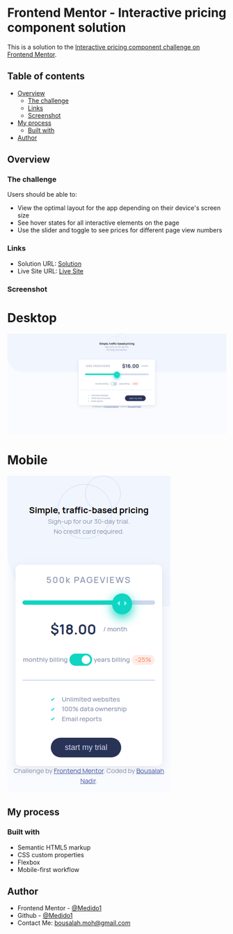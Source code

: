# Frontend Mentor - Interactive pricing component solution

This is a solution to the [Interactive pricing component challenge on Frontend Mentor](https://www.frontendmentor.io/challenges/interactive-pricing-component-t0m8PIyY8).

## Table of contents

- [Overview](#overview)
  - [The challenge](#the-challenge)
  - [Links](#links)
  - [Screenshot](#screenshot)
- [My process](#my-process)
  - [Built with](#built-with)
- [Author](#author)

## Overview

### The challenge

Users should be able to:

- View the optimal layout for the app depending on their device's screen size
- See hover states for all interactive elements on the page
- Use the slider and toggle to see prices for different page view numbers

### Links
- Solution URL: [Solution](https://github.com/Medido1/Frontend-Mentor-Interactive-pricing-component)
- Live Site URL: [Live Site](https://medido1.github.io/Frontend-Mentor-Interactive-pricing-component)

### Screenshot
  # Desktop
  ![](./screenshots/desktopSS.png)
  # Mobile
  ![](./screenshots/mobileSS.png)
## My process

### Built with
- Semantic HTML5 markup
- CSS custom properties
- Flexbox
- Mobile-first workflow

## Author

- Frontend Mentor - [@Medido1](https://www.frontendmentor.io/profile/Medido1)
- Github - [@Medido1](https://github.com/Medido1)
- Contact Me: bousalah.moh@gmail.com
